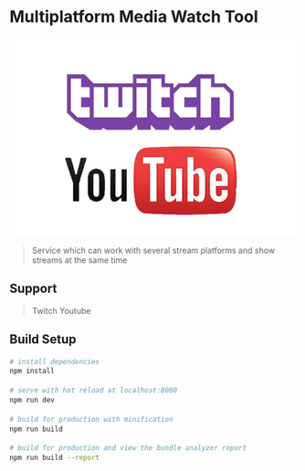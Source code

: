 # Multiplatform Media Watch Tool
<p align="center"><img src="src/assets/YouTubeTwitch.jpg"></p>

> Service which can work with several stream platforms and show streams at the same time
## Support
> Twitch
> Youtube

## Build Setup

``` bash
# install dependencies
npm install

# serve with hot reload at localhost:8080
npm run dev

# build for production with minification
npm run build

# build for production and view the bundle analyzer report
npm run build --report
```
